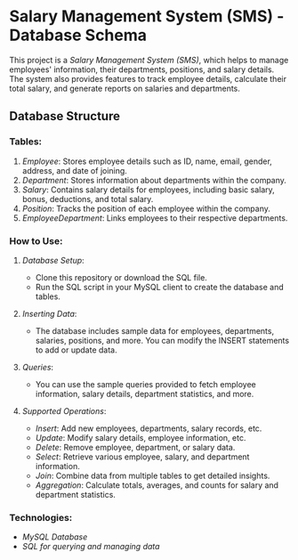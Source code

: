 

# Salary Management System (SMS) - Database Schema

This project is a *Salary Management System (SMS)*, which helps to manage employees' information, their departments, positions, and salary details. The system also provides features to track employee details, calculate their total salary, and generate reports on salaries and departments.

## Database Structure

### Tables:

1. *Employee*: Stores employee details such as ID, name, email, gender, address, and date of joining.
2. *Department*: Stores information about departments within the company.
3. *Salary*: Contains salary details for employees, including basic salary, bonus, deductions, and total salary.
4. *Position*: Tracks the position of each employee within the company.
5. *EmployeeDepartment*: Links employees to their respective departments.

### How to Use:

1. *Database Setup*:
   - Clone this repository or download the SQL file.
   - Run the SQL script in your MySQL client to create the database and tables.

2. *Inserting Data*:
   - The database includes sample data for employees, departments, salaries, positions, and more. You can modify the INSERT statements to add or update data.

3. *Queries*:
   - You can use the sample queries provided to fetch employee information, salary details, department statistics, and more.

4. *Supported Operations*:
   - *Insert*: Add new employees, departments, salary records, etc.
   - *Update*: Modify salary details, employee information, etc.
   - *Delete*: Remove employee, department, or salary data.
   - *Select*: Retrieve various employee, salary, and department information.
   - *Join*: Combine data from multiple tables to get detailed insights.
   - *Aggregation*: Calculate totals, averages, and counts for salary and department statistics.

### Technologies:

- *MySQL Database*
- *SQL for querying and managing data*

